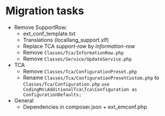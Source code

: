 # Migration tasks

*   Remove SupportRow:
	*   ext_conf_template.txt
	*   Translations (locallang_support.xlf)
	*   Replace TCA _support-row_ by _information-row_
	*   Remove `Classes/Tca/InformationRow.php`
	*   Remove `Classes/Service/UpdateService.php`
*   TCA
	*   Remove `Classes/Tca/ConfigurationPreset.php`
	*   Rename `Classes/Tca/ConfigurationPresetCustom.php` to `Classes/Tca/Configuration.php`
		`use CodingMs\AdditionalTca\Tca\Configuration as ConfigurationDefaults;`
*   General
	*   Dependencies in composer.json + ext_emconf.php
